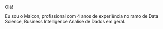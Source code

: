 Olá!

Eu sou o Maicon, profissional com 4 anos de experiência no ramo de Data Science, Business Intelligence Analise de Dados em geral.
